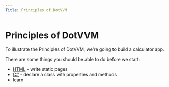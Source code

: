 ```yaml
---
Title: Principles of DotVVM
---
```


# Principles of DotVVM

To illustrate the Principles of DotVVM, we're going to build a calculator app.

There are some things you should be able to do before we start:

- [HTML] - write static pages
- [C#] - declare a class with properties and methods
- learn

[html]: https://developer.mozilla.org/en-US/docs/Learn/Getting_started_with_the_web/HTML_basics
[C#]: https://docs.microsoft.com/en-us/dotnet/csharp/quick-starts/